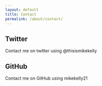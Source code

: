 ```yaml
---
layout: default
title: Contact
permalink: /about/contact/
---
```



## Twitter
Contact me on twitter using @thisismikekelly

## GitHub
Contact me on GitHub using mikekelly21


